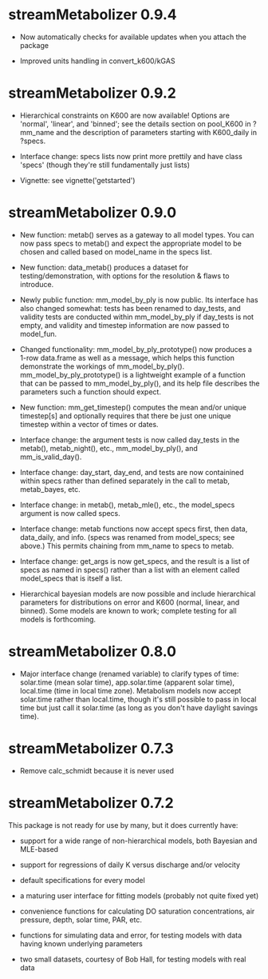 # streamMetabolizer 0.9.4

* Now automatically checks for available updates when you attach the package

* Improved units handling in convert_k600/kGAS

# streamMetabolizer 0.9.2

* Hierarchical constraints on K600 are now available! Options are 'normal', 
'linear', and 'binned'; see the details section on pool_K600 in ?mm_name and the
description of parameters starting with K600_daily in ?specs.

* Interface change: specs lists now print more prettily and have class 'specs'
(though they're still fundamentally just lists)

* Vignette: see vignette('getstarted')

# streamMetabolizer 0.9.0

* New function: metab() serves as a gateway to all model types. You can now pass
specs to metab() and expect the appropriate model to be chosen and called based 
on model_name in the specs list.

* New function: data_metab() produces a dataset for testing/demonstration, with 
options for the resolution & flaws to introduce.

* Newly public function: mm_model_by_ply is now public. Its interface has also 
changed somewhat: tests has been renamed to day_tests, and validity tests are 
conducted within mm_model_by_ply if day_tests is not empty, and validity and 
timestep information are now passed to model_fun.

* Changed functionality: mm_model_by_ply_prototype() now produces a 1-row 
data.frame as well as a message, which helps this function demonstrate the 
workings of mm_model_by_ply(). mm_model_by_ply_prototype() is a lightweight 
example of a function that can be passed to mm_model_by_ply(), and its help file
describes the parameters such a function should expect.

* New function: mm_get_timestep() computes the mean and/or unique timestep[s] 
and optionally requires that there be just one unique timestep within a vector 
of times or dates.

* Interface change: the argument tests is now called day_tests in the metab(), 
metab_night(), etc., mm_model_by_ply(), and mm_is_valid_day().

* Interface change: day_start, day_end, and tests are now containined within 
specs rather than defined separately in the call to metab, metab_bayes, etc.

* Interface change: in metab(), metab_mle(), etc., the model_specs argument is 
now called specs.

* Interface change: metab functions now accept specs first, then data, 
data_daily, and info. (specs was renamed from model_specs; see above.) This 
permits chaining from mm_name to specs to metab.

* Interface change: get_args is now get_specs, and the result is a list of specs
as named in specs() rather than a list with an element called model_specs that 
is itself a list.

* Hierarchical bayesian models are now possible and include hierarchical 
parameters for distributions on error and K600 (normal, linear, and binned). 
Some models are known to work; complete testing for all models is forthcoming.

# streamMetabolizer 0.8.0

* Major interface change (renamed variable) to clarify types of time: solar.time
(mean solar time), app.solar.time (apparent solar time), local.time (time in 
local time zone). Metabolism models now accept solar.time rather than 
local.time, though it's still possible to pass in local time but just call it 
solar.time (as long as you don't have daylight savings time).

# streamMetabolizer 0.7.3

* Remove calc\_schmidt because it is never used

# streamMetabolizer 0.7.2

This package is not ready for use by many, but it does currently have:

* support for a wide range of non-hierarchical models, both Bayesian and 
MLE-based

* support for regressions of daily K versus discharge and/or velocity

* default specifications for every model

* a maturing user interface for fitting models (probably not quite fixed yet)

* convenience functions for calculating DO saturation concentrations, air 
pressure, depth, solar time, PAR, etc.

* functions for simulating data and error, for testing models with data having 
known underlying parameters

* two small datasets, courtesy of Bob Hall, for testing models with real data